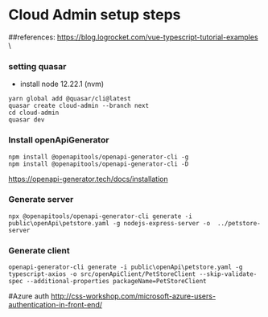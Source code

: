 # Cloud Admin setup steps

##references:
https://blog.logrocket.com/vue-typescript-tutorial-examples \

### setting quasar
- install node 12.22.1 (nvm)
```
yarn global add @quasar/cli@latest
quasar create cloud-admin --branch next
cd cloud-admin
quasar dev
```

### Install openApiGenerator
```
npm install @openapitools/openapi-generator-cli -g
npm install @openapitools/openapi-generator-cli -D
```
https://openapi-generator.tech/docs/installation

### Generate server
```
npx @openapitools/openapi-generator-cli generate -i public\openApi\petstore.yaml -g nodejs-express-server -o  ../petstore-server
```

### Generate client
```
openapi-generator-cli generate -i public\openApi\petstore.yaml -g typescript-axios -o src/openApiClient/PetStoreClient --skip-validate-spec --additional-properties packageName=PetStoreClient
```

#Azure auth
http://css-workshop.com/microsoft-azure-users-authentication-in-front-end/
